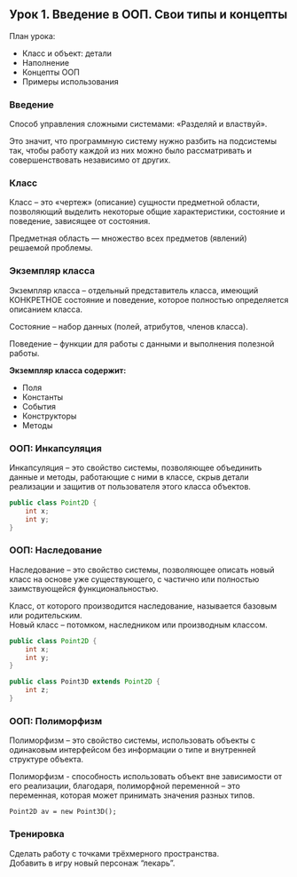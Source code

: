 ## Урок 1. Введение в ООП. Свои типы и концепты
План урока:
- Класс и объект: детали
- Наполнение
- Концепты ООП
- Примеры использования
### Введение
Способ управления сложными системами: «Разделяй и властвуй».

Это значит, что программную систему нужно разбить на подсистемы так, чтобы работу каждой из них можно было рассматривать и совершенствовать независимо от других.
### Класс
Класс – это «чертеж» (описание) сущности предметной области, позволяющий выделить некоторые общие характеристики, состояние и поведение, зависящее от состояния.

Предметная область — множество всех предметов (явлений) решаемой проблемы.
### Экземпляр класса
Экземпляр класса – отдельный представитель класса, имеющий КОНКРЕТНОЕ состояние и поведение, которое полностью определяется описанием класса.

Состояние – набор данных (полей, атрибутов, членов класса).

Поведение – функции для работы с данными и выполнения полезной работы.

**Экземпляр класса содержит:**
- Поля
- Константы
- События
- Конструкторы
- Методы
### ООП: Инкапсуляция
Инкапсуляция – это свойство системы, позволяющее объединить данные и методы, работающие с ними в классе, скрыв детали реализации и защитив от пользователя этого класса объектов.
```Java
public class Point2D {
    int x;
    int y;
}
```
### ООП: Наследование
Наследование – это свойство системы, позволяющее описать новый класс на основе уже существующего, с частично или полностью заимствующейся функциональностью.

Класс, от которого производится наследование, называется базовым или родительским.  
Новый класс – потомком, наследником или производным классом.
```Java
public class Point2D {
    int x;
    int y;
}

public class Point3D extends Point2D {
    int z;
}
```
### ООП: Полиморфизм
Полиморфизм – это свойство системы, использовать объекты с одинаковым интерфейсом без информации о типе и внутренней структуре объекта.

Полиморфизм - способность использовать объект вне зависимости от его реализации, благодаря, полиморфной переменной – это переменная, которая может принимать значения разных типов.

` Point2D av = new Point3D(); `
### Тренировка
Сделать работу с точками трёхмерного пространства.  
Добавить в игру новый персонаж “лекарь”.
